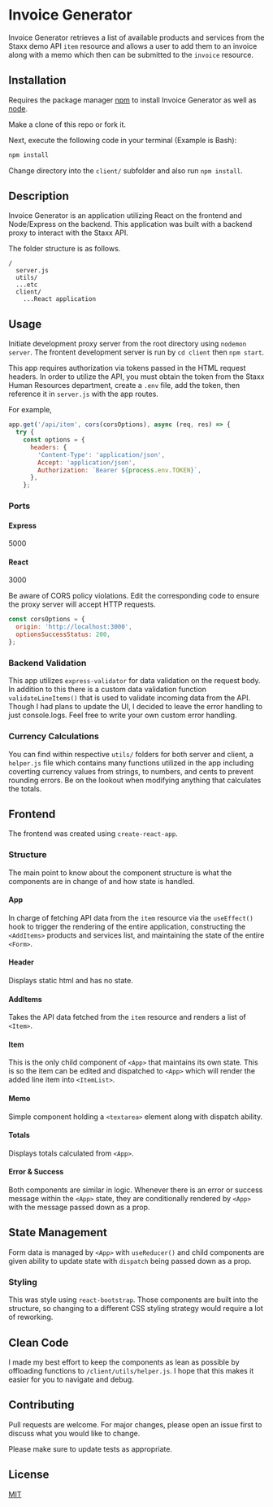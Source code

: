# Invoice Generator

Invoice Generator retrieves a list of available products and services from the Staxx demo API `item` resource and allows a user to add them to an invoice along with a memo which then can be submitted to the `invoice` resource.

## Installation

Requires the package manager [npm](https://www.npmjs.com/) to install Invoice Generator as well as [node](https://nodejs.org).

Make a clone of this repo or fork it.

Next, execute the following code in your terminal (Example is Bash):

```bash
npm install
```

Change directory into the `client/` subfolder and also run `npm install`.

## Description

Invoice Generator is an application utilizing React on the frontend and Node/Express on the backend. This application was built with a backend proxy to interact with the Staxx API.

The folder structure is as follows.

```
/
  server.js
  utils/
  ...etc
  client/
    ...React application
```

## Usage

Initiate development proxy server from the root directory using `nodemon server`.
The frontent development server is run by `cd client` then `npm start`.

This app requires authorization via tokens passed in the HTML request headers. In order to utilize the API, you must obtain the token from the Staxx Human Resources department, create a `.env` file, add the token, then reference it in `server.js` with the app routes.

For example,

```Javascript
app.get('/api/item', cors(corsOptions), async (req, res) => {
  try {
    const options = {
      headers: {
        'Content-Type': 'application/json',
        Accept: 'application/json',
        Authorization: `Bearer ${process.env.TOKEN}`,
      },
    };
```

### Ports

#### Express

5000

#### React

3000

Be aware of CORS policy violations. Edit the corresponding code to ensure the proxy server will accept HTTP requests.

```Javascript
const corsOptions = {
  origin: 'http://localhost:3000',
  optionsSuccessStatus: 200,
};
```

### Backend Validation

This app utilizes `express-validator` for data validation on the request body. In addition to this there is a custom data validation function `validateLineItems()` that is used to validate incoming data from the API. Though I had plans to update the UI, I decided to leave the error handling to just console.logs. Feel free to write your own custom error handling.

### Currency Calculations

You can find within respective `utils/` folders for both server and client, a `helper.js` file which contains many functions utilized in the app including coverting currency values from strings, to numbers, and cents to prevent rounding errors. Be on the lookout when modifying anything that calculates the totals.

## Frontend

The frontend was created using `create-react-app`.

### Structure

The main point to know about the component structure is what the components are in change of and how state is handled.

#### App

In charge of fetching API data from the `item` resource via the `useEffect()` hook to trigger the rendering of the entire application, constructing the `<AddItems>` products and services list, and maintaining the state of the entire `<Form>`.

#### Header

Displays static html and has no state.

#### AddItems

Takes the API data fetched from the `item` resource and renders a list of `<Item>`.

#### Item

This is the only child component of `<App>` that maintains its own state. This is so the item can be edited and dispatched to `<App>` which will render the added line item into `<ItemList>`.

#### Memo

Simple component holding a `<textarea>` element along with dispatch ability.

#### Totals

Displays totals calculated from `<App>`.

#### Error & Success

Both components are similar in logic. Whenever there is an error or success message within the `<App>` state, they are conditionally rendered by `<App>` with the message passed down as a prop.

## State Management

Form data is managed by `<App>` with `useReducer()` and child components are given ability to update state with `dispatch` being passed down as a prop.

### Styling

This was style using `react-bootstrap`. Those components are built into the structure, so changing to a different CSS styling strategy would require a lot of reworking.

## Clean Code

I made my best effort to keep the components as lean as possible by offloading functions to `/client/utils/helper.js`. I hope that this makes it easier for you to navigate and debug.

## Contributing

Pull requests are welcome. For major changes, please open an issue first to discuss what you would like to change.

Please make sure to update tests as appropriate.

## License

[MIT](https://choosealicense.com/licenses/mit/)
